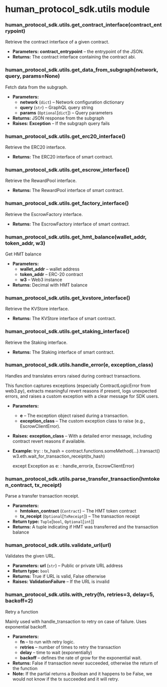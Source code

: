 # human_protocol_sdk.utils module

### human_protocol_sdk.utils.get_contract_interface(contract_entrypoint)

Retrieve the contract interface of a given contract.

* **Parameters:**
  **contract_entrypoint** – the entrypoint of the JSON.
* **Returns:**
  The contract interface containing the contract abi.

### human_protocol_sdk.utils.get_data_from_subgraph(network, query, params=None)

Fetch data from the subgraph.

* **Parameters:**
  * **network** (`dict`) – Network configuration dictionary
  * **query** (`str`) – GraphQL query string
  * **params** (`Optional`[`dict`]) – Query parameters
* **Returns:**
  JSON response from the subgraph
* **Raises:**
  **Exception** – If the subgraph query fails

### human_protocol_sdk.utils.get_erc20_interface()

Retrieve the ERC20 interface.

* **Returns:**
  The ERC20 interface of smart contract.

### human_protocol_sdk.utils.get_escrow_interface()

Retrieve the RewardPool interface.

* **Returns:**
  The RewardPool interface of smart contract.

### human_protocol_sdk.utils.get_factory_interface()

Retrieve the EscrowFactory interface.

* **Returns:**
  The EscrowFactory interface of smart contract.

### human_protocol_sdk.utils.get_hmt_balance(wallet_addr, token_addr, w3)

Get HMT balance

* **Parameters:**
  * **wallet_addr** – wallet address
  * **token_addr** – ERC-20 contract
  * **w3** – Web3 instance
* **Returns:**
  Decimal with HMT balance

### human_protocol_sdk.utils.get_kvstore_interface()

Retrieve the KVStore interface.

* **Returns:**
  The KVStore interface of smart contract.

### human_protocol_sdk.utils.get_staking_interface()

Retrieve the Staking interface.

* **Returns:**
  The Staking interface of smart contract.

### human_protocol_sdk.utils.handle_error(e, exception_class)

Handles and translates errors raised during contract transactions.

This function captures exceptions (especially ContractLogicError from web3.py),
extracts meaningful revert reasons if present, logs unexpected errors, and raises
a custom exception with a clear message for SDK users.

* **Parameters:**
  * **e** – The exception object raised during a transaction.
  * **exception_class** – The custom exception class to raise (e.g., EscrowClientError).
* **Raises:**
  **exception_class** – With a detailed error message, including contract revert reasons if available.
* **Example:**
  try:
  : tx_hash = contract.functions.someMethod(…).transact()
    w3.eth.wait_for_transaction_receipt(tx_hash)

  except Exception as e:
  : handle_error(e, EscrowClientError)

### human_protocol_sdk.utils.parse_transfer_transaction(hmtoken_contract, tx_receipt)

Parse a transfer transaction receipt.

* **Parameters:**
  * **hmtoken_contract** (`Contract`) – The HMT token contract
  * **tx_receipt** (`Optional`[`TxReceipt`]) – The transaction receipt
* **Return type:**
  `Tuple`[`bool`, `Optional`[`int`]]
* **Returns:**
  A tuple indicating if HMT was transferred and the transaction balance

### human_protocol_sdk.utils.validate_url(url)

Validates the given URL.

* **Parameters:**
  **url** (`str`) – Public or private URL address
* **Return type:**
  `bool`
* **Returns:**
  True if URL is valid, False otherwise
* **Raises:**
  **ValidationFailure** – If the URL is invalid

### human_protocol_sdk.utils.with_retry(fn, retries=3, delay=5, backoff=2)

Retry a function

Mainly used with handle_transaction to retry on case of failure.
Uses exponential backoff.

* **Parameters:**
  * **fn** – <Partial> to run with retry logic.
  * **retries** – number of times to retry the transaction
  * **delay** – time to wait (exponentially)
  * **backoff** – defines the rate of grow for the exponential wait.
* **Returns:**
  False if transaction never succeeded,
  otherwise the return of the function
* **Note:**
  If the partial returns a Boolean and it happens to be False,
  we would not know if the tx succeeded and it will retry.
